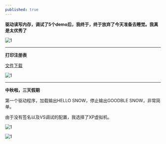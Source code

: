 ```yaml
---
published: true
---
```


**驱动读写内存，调试了5个demo后，我终于，终于放弃了今天准备去睡觉。我真是太优秀了**

![1](https://www.cnblogs.com/images/cnblogs_com/slover/1202587/o_%e6%89%8b%e5%bf%83%e8%be%93%e5%85%a5%e6%b3%95%e6%88%aa%e5%9b%be20180922213946767.jpg)

---

**打印注册表**

[文件下载](https://hkslover.github.io/files/第一个驱动.zip)

![1](https://www.cnblogs.com/images/cnblogs_com/slover/1202587/o_%e6%89%93%e5%8d%b0%e6%b3%a8%e5%86%8c%e8%a1%a8.jpg)

---

**中秋啦，三天假期**

第一个驱动程序，加载输出HELLO SNOW，停止输出GOODBLE SNOW，非常简单。

由于没有签名以及VS调试的配置，我选择了XP虚拟机。

![1](https://www.cnblogs.com/images/cnblogs_com/slover/1202587/o_%e6%89%8b%e5%bf%83%e8%be%93%e5%85%a5%e6%b3%95%e6%88%aa%e5%9b%be20180922182141990.jpg)

![1](https://www.cnblogs.com/images/cnblogs_com/slover/1202587/o_%e6%89%8b%e5%bf%83%e8%be%93%e5%85%a5%e6%b3%95%e6%88%aa%e5%9b%be20180922182155615.jpg)
